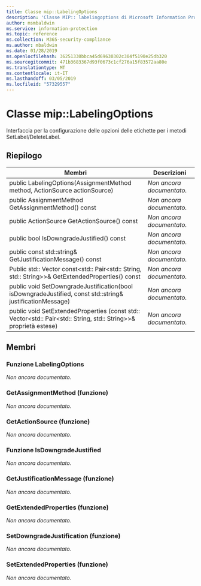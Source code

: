 ```yaml
---
title: Classe mip::LabelingOptions
description: 'Classe MIP:: labelingoptions di Microsoft Information Protection (MIP) SDK vengono documentate.'
author: msmbaldwin
ms.service: information-protection
ms.topic: reference
ms.collection: M365-security-compliance
ms.author: mbaldwin
ms.date: 01/28/2019
ms.openlocfilehash: 36251330bbca45d69630302c304f5190e25db320
ms.sourcegitcommit: 471b3683367d93f0673c1cf276a15f83572aa80e
ms.translationtype: MT
ms.contentlocale: it-IT
ms.lasthandoff: 03/05/2019
ms.locfileid: "57329557"
---
```

# <a name="class-miplabelingoptions"></a>Classe mip::LabelingOptions 
Interfaccia per la configurazione delle opzioni delle etichette per i metodi SetLabel/DeleteLabel.
  
## <a name="summary"></a>Riepilogo
 Membri                        | Descrizioni                                
--------------------------------|---------------------------------------------
public LabelingOptions(AssignmentMethod method, ActionSource actionSource)  | _Non ancora documentato._
public AssignmentMethod GetAssignmentMethod() const  | _Non ancora documentato._
public ActionSource GetActionSource() const  | _Non ancora documentato._
public bool IsDowngradeJustified() const  | _Non ancora documentato._
public const std::string& GetJustificationMessage() const  | _Non ancora documentato._
Public std:: Vector const\<std:: Pair\<std:: String, std:: String\>\>& GetExtendedProperties() const  | _Non ancora documentato._
public void SetDowngradeJustification(bool isDowngradeJustified, const std::string& justificationMessage)  | _Non ancora documentato._
public void SetExtendedProperties (const std:: Vector\<std:: Pair\<std:: String, std:: String\>\>& proprietà estese)  | _Non ancora documentato._
  
## <a name="members"></a>Membri
  
### <a name="labelingoptions-function"></a>Funzione LabelingOptions
_Non ancora documentato._

  
### <a name="getassignmentmethod-function"></a>GetAssignmentMethod (funzione)
_Non ancora documentato._

  
### <a name="getactionsource-function"></a>GetActionSource (funzione)
_Non ancora documentato._

  
### <a name="isdowngradejustified-function"></a>Funzione IsDowngradeJustified
_Non ancora documentato._

  
### <a name="getjustificationmessage-function"></a>GetJustificationMessage (funzione)
_Non ancora documentato._

  
### <a name="getextendedproperties-function"></a>GetExtendedProperties (funzione)
_Non ancora documentato._

  
### <a name="setdowngradejustification-function"></a>SetDowngradeJustification (funzione)
_Non ancora documentato._

  
### <a name="setextendedproperties-function"></a>SetExtendedProperties (funzione)
_Non ancora documentato._
